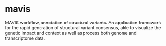 # mavis

MAVIS workflow, annotation of structural variants. An application framework for the rapid generation of structural variant consensus, able to visualize the genetic impact and context as well as process both genome and transcriptome data.
